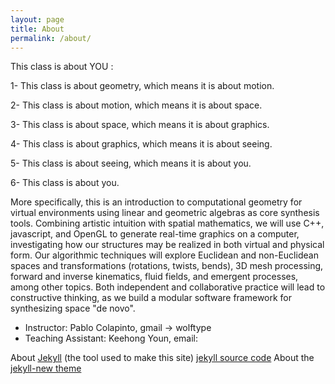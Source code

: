 ```yaml
---
layout: page
title: About
permalink: /about/
---
```


This class is about YOU :

1- This class is about geometry, which means it is about motion.

2- This class is about motion, which means it is about space.

3- This class is about space, which means it is about graphics.

4- This class is about graphics, which means it is about seeing.

5- This class is about seeing, which means it is about you.

6- This class is about you.


More specifically, this is an introduction to computational geometry for virtual environments using linear and geometric algebras as core synthesis tools. Combining artistic intuition with spatial mathematics, we will use C++, javascript, and OpenGL to generate real-time graphics on a computer, investigating how our structures may be realized in both virtual and physical form.  Our algorithmic techniques will explore Euclidean and non-Euclidean spaces and transformations (rotations, twists, bends), 3D mesh processing, forward and inverse kinematics, fluid fields, and emergent processes, among other topics. Both independent and collaborative practice will lead to constructive thinking, as we build a modular software framework for synthesizing space "de novo".

* Instructor: Pablo Colapinto, gmail -> wolftype
* Teaching Assistant: Keehong Youn, email:

About [Jekyll](http://jekyllrb.com/) (the tool used to make this site)
[jekyll source code](https://github.com/jekyll/jekyll)
About the [jekyll-new theme](https://github.com/jglovier/jekyll-new)
